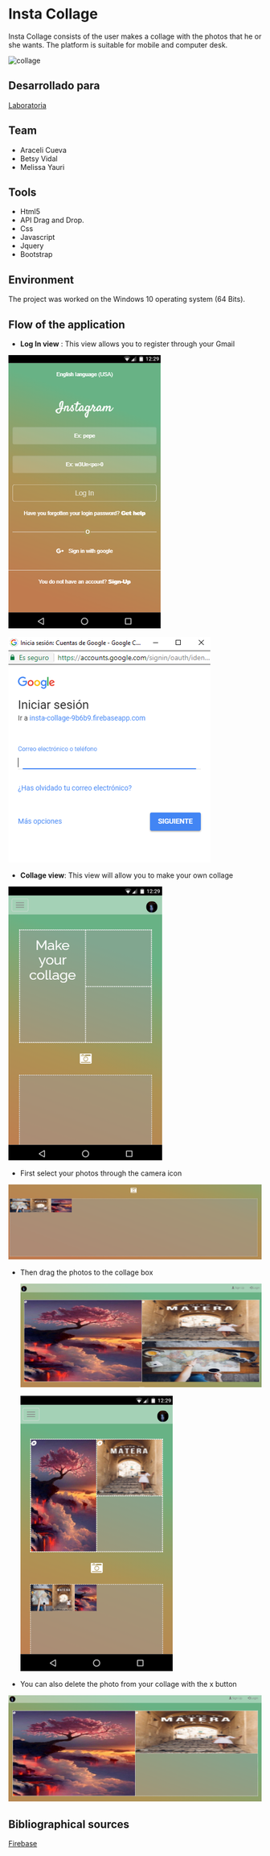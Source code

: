 # Insta Collage

Insta Collage consists of the user makes a collage with the photos that he or she wants. The platform is suitable for mobile and computer desk.


![collage](https://user-images.githubusercontent.com/32289930/37805636-774041f4-2e09-11e8-8034-138248c2bfc2.png)

## Desarrollado para
[Laboratoria](http://laboratoria.la)


## Team

- Araceli Cueva
- Betsy Vidal
- Melissa Yauri

## Tools

- Html5
- API Drag and Drop.
- Css
- Javascript
- Jquery
- Bootstrap

## Environment
The project was worked on the Windows 10 operating system (64 Bits).

## Flow of the application
- **Log In view** : This view allows you to register through your Gmail

 ![Insta Collage](assets/images/main.PNG)

 ![Insta Collage](assets/images/main1.PNG)


- **Collage view**: This view will allow you to make your own collage

 ![Insta Collage](assets/images/collage.PNG)

  - First select your photos through the camera icon

   ![Insta Collage](assets/images/collage1.PNG)

  - Then drag the photos to the collage box

    ![Insta Collage](assets/images/collage2.PNG)

    ![Insta Collage](assets/images/collage5.PNG)

  - You can also delete the photo from your collage with the x button

   ![Insta Collage](assets/images/collage3.PNG)



## Bibliographical sources
[Firebase](https://firebase.google.com/docs/storage/web/upload-files?authuser=0)
